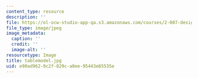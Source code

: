 ```yaml
---
content_type: resource
description: ''
file: https://ol-ocw-studio-app-qa.s3.amazonaws.com/courses/2-007-design-and-manufacturing-i-spring-2009/e90ad9629c2f829ca0ee95443e65535e_tablemodel.jpg
file_type: image/jpeg
image_metadata:
  caption: ''
  credit: ''
  image-alt: ''
resourcetype: Image
title: tablemodel.jpg
uid: e90ad962-9c2f-829c-a0ee-95443e65535e
---
```

